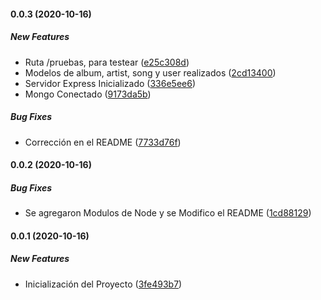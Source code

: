 #### 0.0.3 (2020-10-16)

##### New Features

*  Ruta /pruebas, para testear ([e25c308d](https://github.com/maurodviveros/musify/commit/e25c308d453f2aba1c971fc7fa7a6506402fdb90))
*  Modelos de album, artist, song y user realizados ([2cd13400](https://github.com/maurodviveros/musify/commit/2cd13400def51c62f6a933bb7263c862dc5e2598))
*  Servidor Express Inicializado ([336e5ee6](https://github.com/maurodviveros/musify/commit/336e5ee626a3fc60630dd70521fca2195821202a))
*  Mongo Conectado ([9173da5b](https://github.com/maurodviveros/musify/commit/9173da5b94054c7ac56a3e417e9870687f14a969))

##### Bug Fixes

*  Corrección en el README ([7733d76f](https://github.com/maurodviveros/musify/commit/7733d76fef8656df2f821423e89d0e2a2d19f0bc))

#### 0.0.2 (2020-10-16)

##### Bug Fixes

*  Se agregaron Modulos de Node y se Modifico el README ([1cd88129](https://github.com/maurodviveros/musify/commit/1cd88129c1bab67e060de5eaa60583c163f59d1f))

#### 0.0.1 (2020-10-16)

##### New Features

*  Inicialización del Proyecto ([3fe493b7](https://github.com/maurodviveros/musify/commit/3fe493b77d6829b855c03a0acc49f7c6bdc454ea))

